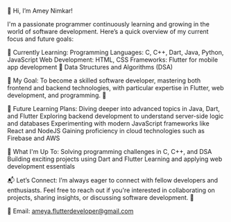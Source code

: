 👋 Hi, I’m Amey Nimkar!

I'm a passionate programmer continuously learning and growing in the world of software development. Here’s a quick overview of my current focus and future goals:

🌟 Currently Learning:
Programming Languages: C, C++, Dart, Java, Python, JavaScript 
Web Development: HTML, CSS 
Frameworks: Flutter for mobile app development 📱
Data Structures and Algorithms (DSA) 


🎯 My Goal:
To become a skilled software developer, mastering both frontend and backend technologies, with particular expertise in Flutter, web development, and programming. 🚀

🔮 Future Learning Plans:
Diving deeper into advanced topics in Java, Dart, and Flutter 
Exploring backend development to understand server-side logic and databases 
Experimenting with modern JavaScript frameworks like React and NodeJS 
Gaining proficiency in cloud technologies such as Firebase and AWS 


🔧 What I'm Up To:
Solving programming challenges in C, C++, and DSA 
Building exciting projects using Dart and Flutter 
Learning and applying web development essentials

📬 Let’s Connect:
I’m always eager to connect with fellow developers and enthusiasts. Feel free to reach out if you're interested in collaborating on projects, sharing insights, or discussing software development. 🤝

📧 Email: ameya.flutterdeveloper@gmail.com


